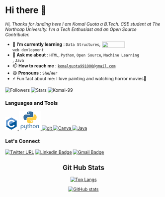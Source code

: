  # Hi there 🤗 


<p><i> Hi, Thanks for landing here I am Komal Guota a B.Tech. CSE student at The Northcap University. I'm a Tech Enthusiast and an Open Source Contributer. </i></p>
<img src="https://user-images.githubusercontent.com/74819092/118170606-e73acc00-b447-11eb-8ef4-0ebbab5bc7d7.png"align="right" height=38% width=38%>

<ul>
<li> 🌱 <b>I’m currently learning</b> : <code>Data Structures</code>, <code>web devlopment</code></li>
<li> 💬 <b>Ask me about</b> : <code>HTML</code>, <code>Python</code>, <code>Open Source</code>, <code>Machine Learning</code></li>, <code>Java</code></li>
<li> 📫 <b>How to reach me</b> : <code><a href="mailto:komalgupta991000@gmail.com">komalgupta991000@gmail.com</a></code></li>
<li> 😄 <b>Pronouns</b> : <code>She</code>/<code>Her</code></li>
<li> ⚡ Fun fact about me: I love painting and watching horror movies👻</li></ul>

![Followers](https://img.shields.io/github/followers/Komal-99?style=plastic&color=white=FOLLOWERS)
![Stars](https://img.shields.io/github/stars/komal-99?affiliations=OWNER&style=social)
<img src="https://komarev.com/ghpvc/?username=Komal-99" alt="Komal-99" /> 

<h3>Languages and Tools</h3>
<p align="left"><a href="https://www.cprogramming.com/" target="_blank"> <img src="https://raw.githubusercontent.com/devicons/devicon/master/icons/c/c-original.svg" alt="c" width="40" height="40"/> </a><a href="https://www.w3schools.com/python/" target="_blank"> <img src="https://raw.githubusercontent.com/devicons/devicon/master/icons/python/python-original-wordmark.svg" alt="Python" width="70" height="60"/> </a> <a href="https://git-scm.com/" target="_blank"> <img src="https://www.vectorlogo.zone/logos/git-scm/git-scm-icon.svg" alt="git" width="40" height="40"/></a><a href="https://www.canva.com/" target="_blank"> <img src="https://www.vectorlogo.zone/logos/canva/canva-icon.svg" alt="Canva" width="40" height="40"/> </a><a href="https://www.w3schools.com/java/java_intro.asp" target="_blank"> <img src="https://www.vectorlogo.zone/logos/java/java-horizontal.svg" alt="Java" width="70" height="50"/> </a></p>

<h3>Let's Connect</h3>


[![Twitter URL](https://img.shields.io/twitter/url?style=social&url=https%3A%2F%2Fmobile.twitter.com%2Fgkomal_0209)](https://mobile.twitter.com/gkomal_0209) 
[![Linkedin Badge](https://img.shields.io/badge/-komalgupta-blue?style=flat-square&logo=Linkedin&logoColor=white&link=https://www.linkedin.com/in/komal-gupta-1795b4181/)](https://www.linkedin.com/in/komal-gupta-1795b4181)
[![Gmail Badge](https://img.shields.io/badge/-komalgupta991000@gmail.com-c14438?style=flat-square&logo=Gmail&logoColor=white&link=mailto:komalgupta991000@gmail.com)](mailto:komalgupta991000@gmail.com)


<center>
<h2 align="center">Git Hub Stats</h2>
<p align="center">

[![Top Langs](https://github-readme-stats.vercel.app/api/top-langs/?username=Komal-99&layout=compact&show_icons=true&theme=radical)](https://github.com/Komal-99/github-readme-stats)

</p>

[![GitHub stats](https://github-readme-stats.vercel.app/api?username=Komal-99&show_icons=true&theme=radical)](https://github.com/Komal-99/github-readme-stats)
